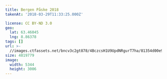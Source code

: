 ```yaml
---
title: Bergen Påske 2018
takenAt: '2018-03-29T11:33:25.000Z'

license: CC BY-ND 3.0
geo:
  lat: 63.46045
  lng: 8.86378
tags: []
url: >-
  //images.ctfassets.net/bncv3c2gt878/4BczcsH1U9UpdNRgurT7ha/81354d00e9cd7ceba38ec149f5c33be0/bergen-pske-2018_26306364627_o
size: 4819779
image:
  width: 5344
  height: 3006
---
```

